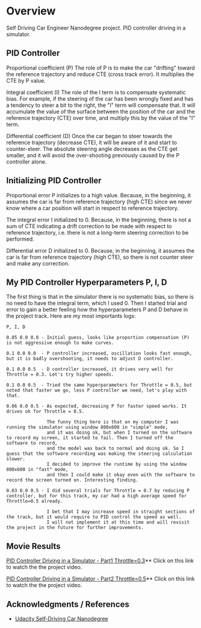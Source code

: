 # Overview

Self Driving Car Engineer Nanodegree project. 
PID controller driving in a simulator.

## PID Controller

Proportional coefficient (P)
The role of P is to make the car "drifting" toward the reference trajectory and reduce CTE (cross track error). It multiplies the CTE by P value.

Integral coefficient (I)
The role of the I term is to compensate systematic bias. For example, if the steering of the car has been wrongly fixed and has a tendency to steer a bit to the right, the "I" term will compensate that. It will accumulate the value of the surface between the position of the car and the reference trajectory (CTE) over time, and multiply this by the value of the "I" term.

Differential coefficient (D)
Once the car began to steer towards the reference trajectory (decrease CTE), it will be aware of it and start to counter-steer. The absolute steering angle decreases as the CTE get smaller, and it will avoid the over-shooting previously caused by the P controller alone.

## Initializing PID Controller

Proportional error P initializes to a high value. Because, in the beginning, it assumes the car is far from reference trajectory (high CTE) since we never know where a car position will start in respect to reference trajectory.

The integral error I initialized to 0. Because, in the beginning, there is not a sum of CTE indicating a drift correction to be made with respect to reference trajectory, i.e. there is not a long-term steering correction to be performed.

Differential error D initialized to 0. Because, in the beginning, it assumes the car is far from reference trajectory (high CTE), so there is not counter steer and make any correction.

## My PID Controller Hyperparameters P, I, D

The first thing is that in the simulator there is no systematic bias, so there is no need to have the integral term, which I used 0.
Then I started trial and error to gain a better feeling how the hyperparameters P and D behave in the project track.
Here are my most importants logs:

    P, I, D

    0.05 0.0 0.0 - Initial guess, looks like proportion compensation (P) is not aggressive enough to make curves.

    0.1 0.0 0.0  - P controller increased, oscillation looks fast enough, but it is badly overshooting, it needs to adjust D controller.

    0.1 0.0 0.5  - D controller increased, it drives very well for Throttle = 0.3. Let's try higher speeds.

    0.1 0.0 0.5  - Tried the same hyperparameters for Throttle = 0.5, but noted that faster we go, less P controller we need, let's play with that.

    0.06 0.0 0.5 - As expected, decreasing P for faster speed works. It drives ok for Throttle = 0.5.

                   The funny thing here is that on my computer I was running the simulator using window 800x600 in "simple" mode,
                   and it was doing ok, but when I turned on the software to record my screen, it started to fail. Then I turned off the software to record,
                   and the model was back to normal and doing ok. So I guess that the software recording was making the steering calculation slower.
                   I decided to improve the runtime by using the window 800x600 in "fast" mode,
                   and then I could make it okay even with the software to record the screen turned on. Interesting finding.

    0.03 0.0 0.5 - I did several trials for Throttle = 0.7 by reducing P controller, but for this track, my car had a high average speed for Throttle=0.5 already.

                   I bet that I may increase speed in straight sections of the track, but it would require to PID control the speed as well.
                   I will not implement it at this time and will revisit the project in the future for further improvements.

## Movie Results

[PID Controller Driving in a Simulator - Part1 Throttle=0.3](https://vimeo.com/236882504)** Click on this link to watch the the project video.

[PID Controller Driving in a Simulator - Part2 Throttle=0.5](https://vimeo.com/236882801)** Click on this link to watch the the project video.


## Acknowledgments / References

* [Udacity Self-Driving Car Nanodegree](https://www.udacity.com/drive)


